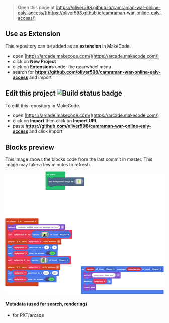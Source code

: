  


> Open this page at [https://oliver598.github.io/camraman-war-online-ealy-access/](https://oliver598.github.io/camraman-war-online-ealy-access/)

## Use as Extension

This repository can be added as an **extension** in MakeCode.

* open [https://arcade.makecode.com/](https://arcade.makecode.com/)
* click on **New Project**
* click on **Extensions** under the gearwheel menu
* search for **https://github.com/oliver598/camraman-war-online-ealy-access** and import

## Edit this project ![Build status badge](https://github.com/oliver598/camraman-war-online-ealy-access/workflows/MakeCode/badge.svg)

To edit this repository in MakeCode.

* open [https://arcade.makecode.com/](https://arcade.makecode.com/)
* click on **Import** then click on **Import URL**
* paste **https://github.com/oliver598/camraman-war-online-ealy-access** and click import

## Blocks preview

This image shows the blocks code from the last commit in master.
This image may take a few minutes to refresh.

![A rendered view of the blocks](https://github.com/oliver598/camraman-war-online-ealy-access/raw/master/.github/makecode/blocks.png)

#### Metadata (used for search, rendering)

* for PXT/arcade
<script src="https://makecode.com/gh-pages-embed.js"></script><script>makeCodeRender("{{ site.makecode.home_url }}", "{{ site.github.owner_name }}/{{ site.github.repository_name }}");</script>
